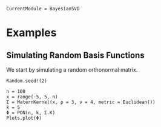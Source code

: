 ```@meta
CurrentModule = BayesianSVD
```

# Examples

## Simulating Random Basis Functions

We start by simulating a random orthonormal matrix.

```@example
Random.seed!(2)

n = 100
x = range(-5, 5, n)
Σ = MaternKernel(x, ρ = 3, ν = 4, metric = Euclidean())
k = 5
Φ = PON(n, k, Σ.K)
Plots.plot(Φ)

```